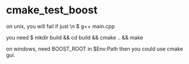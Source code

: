 # cmake_test_boost

on unix, you will fail if just \n 
$ g++ main.cpp

you need 
$ mkdir build && cd build && cmake .. && make

on windows, need BOOST_ROOT in $Env:Path
then you could use cmake gui.
